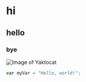 # hi
## hello
### bye


![Image of Yaktocat](https://octodex.github.com/images/yaktocat.png)


``` javascript
var myVar = "Hello, world!";
```
